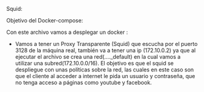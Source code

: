 Squid:

Objetivo del Docker-compose:

Con este archivo vamos a desplegar un docker :
-  Vamos a tener un Proxy Transparente (Squid) que escucha por el puerto 3128 de la máquina real, también va a tener una ip  (172.10.0.2) ya que al ejecutar el archivo se crea una red(...._default) en la cual vamos a utilizar una subred(172.10.0.0/16).
El objetivo es que el squid se despliegue con unas políticas sobre la red, las cuales en este caso son que el cliente al acceder a internet le pida un usuario y contraseña, que no tenga  acceso a páginas como youtube y facebook.


